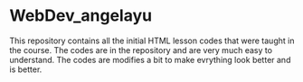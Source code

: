 # WebDev_angelayu
This repository contains all the initial HTML lesson codes that were taught in the course.
The codes are in the repository and are very much easy to understand.
The codes are modifies a bit to make evrything look better and is better.
